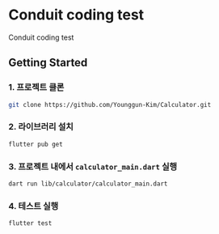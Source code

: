 # Conduit coding test

Conduit coding test

## Getting Started

### 1. 프로젝트 클론

```bash
git clone https://github.com/Younggun-Kim/Calculator.git
```

### 2. 라이브러리 설치
```bash
flutter pub get
```

### 3. 프로젝트 내에서 `calculator_main.dart` 실행

```bash
dart run lib/calculator/calculator_main.dart
```

### 4. 테스트 실행

```bash
flutter test
```
